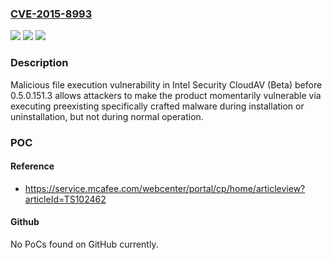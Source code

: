 ### [CVE-2015-8993](https://cve.mitre.org/cgi-bin/cvename.cgi?name=CVE-2015-8993)
![](https://img.shields.io/static/v1?label=Product&message=CloudAV%20(Beta)&color=blue)
![](https://img.shields.io/static/v1?label=Version&message=n%2Fa&color=blue)
![](https://img.shields.io/static/v1?label=Vulnerability&message=Malicious%20file%20execution%20vulnerability&color=brighgreen)

### Description

Malicious file execution vulnerability in Intel Security CloudAV (Beta) before 0.5.0.151.3 allows attackers to make the product momentarily vulnerable via executing preexisting specifically crafted malware during installation or uninstallation, but not during normal operation.

### POC

#### Reference
- https://service.mcafee.com/webcenter/portal/cp/home/articleview?articleId=TS102462

#### Github
No PoCs found on GitHub currently.

